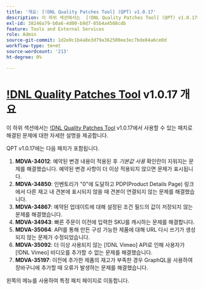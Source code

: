 ```yaml
---
title: '개요: [!DNL Quality Patches Tool] (QPT) v1.0.17'
description: 이 하위 섹션에서는  [!DNL Quality Patches Tool] (QPT) v1.0.17에서 사용할 수 있는 패치로 해결된 문제에 대한 자세한 설명을 제공합니다.
exl-id: 38246a79-b0a6-4d00-b9d7-05b4a4508cdb
feature: Tools and External Services
role: Admin
source-git-commit: 1d2e0c1b4a8e3d79a362500ee3ec7bde84a6ce0d
workflow-type: tm+mt
source-wordcount: '213'
ht-degree: 0%

---
```


# [!DNL Quality Patches Tool](QPT) v1.0.17 개요

이 하위 섹션에서는 [!DNL Quality Patches Tool](QPT) v1.0.17에서 사용할 수 있는 패치로 해결된 문제에 대한 자세한 설명을 제공합니다.

QPT v1.0.17에는 다음 패치가 포함됩니다.

1. **MDVA-34012**: 예약된 변경 내용이 적용된 후 *기본값 사용* 확인란이 지워지는 문제를 해결했습니다. 예약된 변경 사항이 더 이상 적용되지 않으면 문제가 표시됩니다.
1. **MDVA-34850**: 인벤토리가 &quot;0&quot;에 도달하고 PDP(Product Details Page) 링크에서 다른 재고 내 견본에 표시되지 않을 때 견본이 연결되지 않는 문제를 해결했습니다.
1. **MDVA-34867**: 예약된 업데이트에 대해 설정된 조건 필드의 값이 저장되지 않는 문제를 해결했습니다.
1. **MDVA-34943**: 빠른 주문이 이전에 입력한 SKU를 캐시하는 문제를 해결합니다.
1. **MDVA-35064**: API를 통해 만든 구성 가능한 제품에 대해 URL 다시 쓰기가 생성되지 않는 문제가 수정되었습니다.
1. **MDVA-35092**: 더 이상 사용되지 않는 [!DNL Vimeo] API로 인해 사용자가 [!DNL Vimeo] 비디오를 추가할 수 없는 문제를 해결했습니다.
1. **MDVA-35197**: 이전에 추가한 제품의 재고가 부족한 경우 GraphQL을 사용하여 장바구니에 추가할 때 오류가 발생하는 문제를 해결했습니다.

왼쪽의 메뉴를 사용하여 특정 패치 페이지로 이동합니다.
